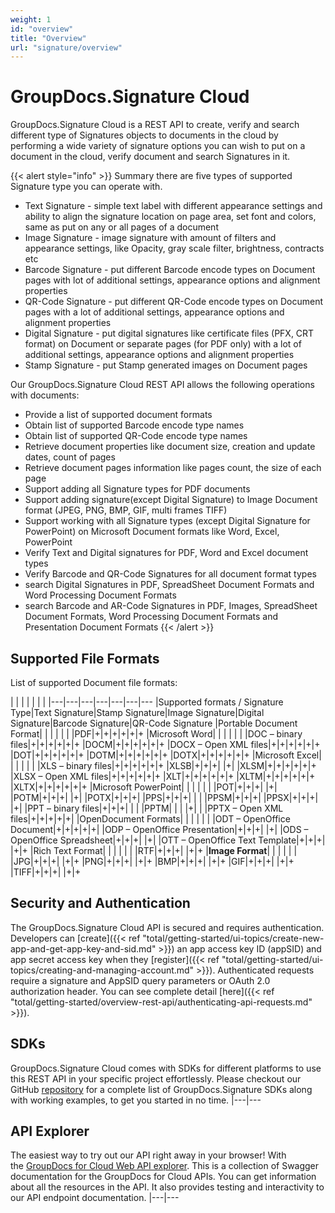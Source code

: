 ```yaml
---
weight: 1
id: "overview"
title: "Overview"
url: "signature/overview"
---
```







# GroupDocs.Signature Cloud #

GroupDocs.Signature Cloud is a REST API to create, verify and search different type of Signatures objects to documents in the cloud by performing a wide variety of signature options you can wish to put on a document in the cloud, verify document and search Signatures in it.

{{< alert style="info" >}}
Summary there are five types of supported Signature type you can operate with.

* Text Signature - simple text label with different appearance settings and ability to align the signature location on page area, set font and colors, same as put on any or all pages of a document
* Image Signature - image signature with amount of filters and appearance settings, like Opacity, gray scale filter, brightness, contracts etc
* Barcode Signature - put different Barcode encode types on Document pages with lot of additional settings, appearance options and alignment properties
* QR-Code Signature - put different QR-Code encode types on Document pages with a lot of additional settings, appearance options and alignment properties
* Digital Signature - put digital signatures like certificate files (PFX, CRT format) on Document or separate pages (for PDF only) with a lot of additional settings, appearance options and alignment properties
* Stamp Signature - put Stamp generated images on Document pages

Our GroupDocs.Signature Cloud REST API allows the following operations with documents:

* Provide a list of supported document formats
* Obtain list of supported Barcode encode type names
* Obtain list of supported QR-Code encode type names
* Retrieve document properties like document size, creation and update dates, count of pages
* Retrieve document pages information like pages count, the size of each page
* Support adding all Signature types for PDF documents
* Support adding signature(except Digital Signature) to Image Document format (JPEG, PNG, BMP, GIF, multi frames TIFF)
* Support working with all Signature types (except Digital Signature for PowerPoint) on Microsoft Document formats like Word, Excel, PowerPoint
* Verify Text and Digital signatures for PDF, Word and Excel document types
* Verify Barcode and QR-Code Signatures for all document format types
* search Digital Signatures in PDF, SpreadSheet Document Formats and Word Processing Document Formats
* search Barcode and AR-Code Signatures in PDF, Images, SpreadSheet Document Formats, Word Processing Document Formats and Presentation Document Formats
{{< /alert >}}

## Supported File Formats ##

List of supported Document file formats:

| | | | | | | 
|---|---|---|---|---|---|---
|Supported formats / Signature Type|Text Signature|Stamp Signature|Image Signature|Digital Signature|Barcode Signature|QR-Code Signature
|Portable Document Format| | | | | | 
|PDF|+|+|+|+|+|+
|Microsoft Word| | | | | | 
|DOC – binary files|+|+|+|+|+|+
|DOCM|+|+|+|+|+|+
|DOCX – Open XML files|+|+|+|+|+|+
|DOT|+|+|+|+|+|+
|DOTM|+|+|+|+|+|+
|DOTX|+|+|+|+|+|+
|Microsoft Excel| | | | | | 
|XLS – binary files|+|+|+|+|+|+
|XLSB|+|+|+| |+| 
|XLSM|+|+|+|+|+|+
|XLSX – Open XML files|+|+|+|+|+|+
|XLT|+|+|+|+|+|+
|XLTM|+|+|+|+|+|+
|XLTX|+|+|+|+|+|+
|Microsoft PowerPoint| | | | | | 
|POT|+|+|+| |+| 
|POTM|+|+|+| |+| 
|POTX|+|+|+| 
|PPS|+|+|+| | | 
|PPSM|+|+|+| 
|PPSX|+|+|+| |+| 
|PPT – binary files|+|+|+| | | 
|PPTM| | | |+| | 
|PPTX – Open XML files|+|+|+|+|+| 
|OpenDocument Formats| | | | | | 
|ODT – OpenOffice Document|+|+|+|+|+| 
|ODP – OpenOffice Presentation|+|+|+| |+| 
|ODS – OpenOffice Spreadsheet|+|+|+| |+| 
|OTT – OpenOffice Text Template|+|+|+| |+|+
|Rich Text Format| | | | | | 
|RTF|+|+|+| |+|+
|**Image Format**| | | | | | 
|JPG|+|+|+| |+|+
|PNG|+|+|+| |+|+
|BMP|+|+|+| |+|+
|GIF|+|+|+| |+|+
|TIFF|+|+|+| |+|+


## Security and Authentication ##

The GroupDocs.Signature Cloud API is secured and requires authentication. Developers can [create]({{< ref "total/getting-started/ui-topics/create-new-app-and-get-app-key-and-sid.md" >}}) an app access key ID (appSID) and app secret access key when they [register]({{< ref "total/getting-started/ui-topics/creating-and-managing-account.md" >}}). Authenticated requests require a signature and AppSID query parameters or OAuth 2.0 authorization header. You can see complete detail [here]({{< ref "total/getting-started/overview-rest-api/authenticating-api-requests.md" >}}).

## SDKs ##

GroupDocs.Signature Cloud comes with SDKs for different platforms to use this REST API in your specific project effortlessly. Please checkout our GitHub [repository](https://github.com/groupdocs-signature-cloud) for a complete list of GroupDocs.Signature SDKs along with working examples, to get you started in no time.
|---|---

## API Explorer ##

The easiest way to try out our API right away in your browser! With the [GroupDocs for Cloud Web API explorer](https://apireference.groupdocs.cloud/signature/). This is a collection of Swagger documentation for the GroupDocs for Cloud APIs. You can get information about all the resources in the API. It also provides testing and interactivity to our API endpoint documentation.
|---|---
